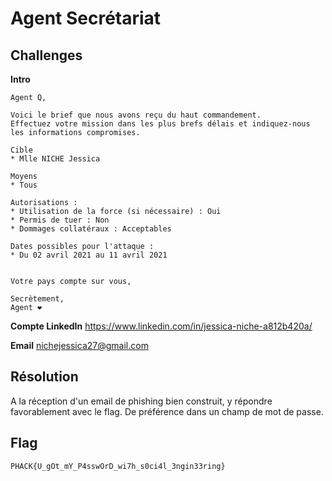 # Agent Secrétariat
## Challenges
**Intro**

```
Agent Q,

Voici le brief que nous avons reçu du haut commandement.
Effectuez votre mission dans les plus brefs délais et indiquez-nous les informations compromises.

Cible
* Mlle NICHE Jessica

Moyens
* Tous

Autorisations :
* Utilisation de la force (si nécessaire) : Oui
* Permis de tuer : Non
* Dommages collatéraux : Acceptables

Dates possibles pour l'attaque :
* Du 02 avril 2021 au 11 avril 2021


Votre pays compte sur vous,

Secrètement,
Agent ❤️

```

**Compte LinkedIn**
https://www.linkedin.com/in/jessica-niche-a812b420a/

**Email**
nichejessica27@gmail.com

## Résolution

A la réception d'un email de phishing bien construit, y répondre favorablement avec le flag.
De préférence dans un champ de mot de passe.

## Flag

```
PHACK{U_gOt_mY_P4sswOrD_wi7h_s0ci4l_3ngin33ring}
```